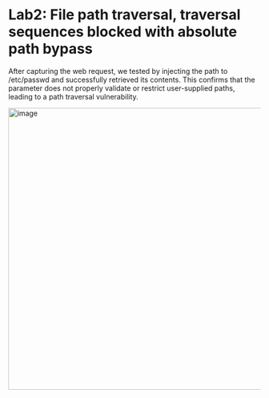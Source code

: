 # Lab2: File path traversal, traversal sequences blocked with absolute path bypass


After capturing the web request, we tested by injecting the path to /etc/passwd and successfully retrieved its contents. This confirms that the parameter does not properly validate or restrict user-supplied paths, leading to a path traversal vulnerability.

<img width="1045" height="562" alt="image" src="https://github.com/user-attachments/assets/602b276e-ed3f-4014-9b95-a163744c6ffe" />

